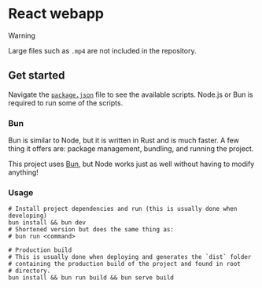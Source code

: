 # React webapp

> [!WARNING]
> Large files such as `.mp4` are not included in the repository.

## Get started

Navigate the [`package.json`](./package.json) file to see the available scripts.
Node.js or Bun is required to run some of the scripts.

### Bun

Bun is similar to Node, but it is written in Rust and is much faster.
A few thing it offers are: package management, bundling, and running
the project.

This project uses [Bun](https://bun.sh/), but Node works just as well
without having to modify anything!

### Usage

```shell
# Install project dependencies and run (this is usually done when developing)
bun install && bun dev
# Shortened version but does the same thing as:
# bun run <command>
```

```shell
# Production build
# This is usually done when deploying and generates the `dist` folder
# containing the production build of the project and found in root
# directory.
bun install && bun run build && bun serve build
```
